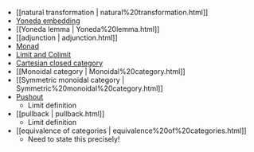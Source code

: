 












-   [[natural transformation | natural%20transformation.html]]
-   [Yoneda embedding](Yoneda%20embedding)
-   [[Yoneda lemma | Yoneda%20lemma.html]]
-   [[adjunction | adjunction.html]]
-   [Monad](Monad)
-   [Limit and Colimit](Limit%20and%20Colimit)
-   [Cartesian closed category](Cartesian%20closed%20category)
-   [[Monoidal category | Monoidal%20category.html]]
-   [[Symmetric monoidal category | Symmetric%20monoidal%20category.html]]
-   [Pushout](Pushout)
    -   Limit definition
-   [[pullback | pullback.html]]
    -   Limit definition
-   [[equivalence of categories | equivalence%20of%20categories.html]]
    -   Need to state this precisely!
